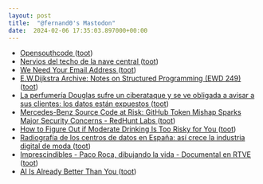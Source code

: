 ```yaml
---
layout: post
title:  "@fernand0's Mastodon"
date:  2024-02-06 17:35:03.897000+00:00
---
```

*  [Opensouthcode ](https://www.opensouthcode.org/conferences/opensouthcode2024/program/proposals/ne) ([toot](https://mastodon.social/@fernand0/111885739877658995))
*  [Nervios del techo de la nave central ](https://www.flickr.com/photos/fernand0/53503057255) ([toot](https://mastodon.social/@fernand0/111885717914471790))
*  [We Need Your Email Address ](https://www.404media.co/why-404-media-needs-your-email-address) ([toot](https://mastodon.social/@fernand0/111885570986470960))
*  [E.W.Dijkstra Archive: Notes on Structured Programming (EWD 249) ](https://www.cs.utexas.edu/users/EWD/transcriptions/EWD02xx/EWD249/EWD249.htm) ([toot](https://mastodon.social/@fernand0/111885412522199986))
*  [La perfumería Douglas sufre un ciberataque y se ve obligada a avisar a sus clientes: los datos están expuestos ](https://www.elconfidencial.com/empresas/2024-01-20/douglas-perfumeria-ciberataque-datos-clientes_3814871) ([toot](https://mastodon.social/@fernand0/111885334949131815))
*  [Mercedes-Benz Source Code at Risk: GitHub Token Mishap Sparks Major Security Concerns - RedHunt Labs ](https://redhuntlabs.com/blog/mercedes-benz-source-code-at-risk-github-token-mishap-sparks-major-security-concerns) ([toot](https://mastodon.social/@fernand0/111885169625953246))
*  [How to Figure Out if Moderate Drinking Is Too Risky for You ](https://www.scientificamerican.com/article/how-to-figure-out-if-moderate-drinking-is-too-risky-for-you) ([toot](https://mastodon.social/@fernand0/111885087685475081))
*  [Radiografía de los centros de datos en España: así crece la industria digital de moda ](https://www.elespanol.com/invertia/disruptores-innovadores/innovadores/tecnologicas/20240129/radiografia-centros-datos-espana-crece-industria-digital-moda/827917420_0.htm) ([toot](https://mastodon.social/@fernand0/111885086785063399))
*  [Imprescindibles - Paco Roca, dibujando la vida - Documental en RTVE ](https://www.rtve.es/play/videos/imprescindibles/paco-roca-dibujando-vida/15926587) ([toot](https://mastodon.social/@fernand0/111884862515596812))
*  [AI Is Already Better Than You  ](https://cohost.org/mtrc/post/4279028-ai-is-already-better) ([toot](https://mastodon.social/@fernand0/111884751558904076))
